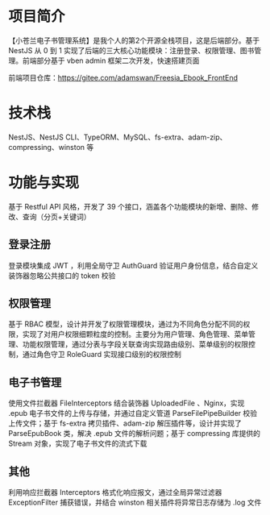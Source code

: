 # 项目简介
【小苍兰电子书管理系统】是我个人的第2个开源全栈项目，这是后端部分。基于 NestJS 从 0 到 1 实现了后端的三大核心功能模块：注册登录、权限管理、图书管理。前端部分基于 vben admin 框架二次开发，快速搭建页面

前端项目仓库：https://gitee.com/adamswan/Freesia_Ebook_FrontEnd

# 技术栈
NestJS、NestJS CLI、TypeORM、MySQL、fs-extra、adam-zip、compressing、winston 等

# 功能与实现
基于 Restful API 风格，开发了 39 个接口，涵盖各个功能模块的新增、删除、修改、查询（分页+关键词）

## 登录注册
登录模块集成 JWT ，利用全局守卫 AuthGuard 验证用户身份信息，结合自定义装饰器忽略公共接口的 token 校验

## 权限管理
基于 RBAC 模型，设计并开发了权限管理模块，通过为不同角色分配不同的权限，实现了对用户权限细颗粒度的控制。主要分为用户管理、角色管理、菜单管理、功能权限管理，通过分表与字段关联查询实现路由级别、菜单级别的权限控制，通过角色守卫 RoleGuard 实现接口级别的权限控制

## 电子书管理
使用文件拦截器 FileInterceptors 结合装饰器 UploadedFile 、Nginx，实现 .epub 电子书文件的上传与存储，并通过自定义管道 ParseFilePipeBuilder 校验上传文件；基于 fs-extra 拷贝插件、adam-zip 解压插件等，设计并实现了 ParseEpubBook 类，解决 .epub 文件的解析问题；基于 compressing 库提供的 Stream 对象，实现了电子书文件的流式下载

## 其他
利用响应拦截器 Interceptors 格式化响应报文，通过全局异常过滤器 ExceptionFilter 捕获错误，并结合 winston 相关插件将异常日志存储为 .log 文件
